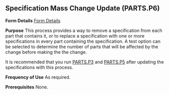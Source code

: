 ## Specification Mass Change Update (PARTS.P6)
<PageHeader />

**Form Details**
[Form Details](../PARTS-P6-1/README.md)

**Purpose**
This process provides a way to remove a specification from each part that
contains it, or to replace a specification with one or more specifications in
every part containing the specification. A test option can be selected to
determine the number of parts that will be affected by the change before
making the the change.


It is recommended that you run [PARTS.P3](../PARTS-P3/README.md) and
[PARTS.P5](../PARTS-P5/README.md) after updating the specifications with this process.

**Frequency of Use**
As required.

**Prerequisites**
None.

<badge text= "Version 8.10.57 " vertical="middle" />

<PageFooter />
